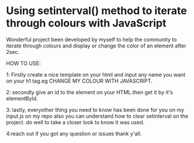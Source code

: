 # Using setinterval() method  to iterate through colours with JavaScript
 Wonderful project been developed by myself to help the community to  iterate through colours and display or change the color of an element after 2sec.
 
HOW TO USE:

1: Firstly create a nice template on your html and input any name you want on your h1 tag.eg CHANGE MY COLOUR WITH JAVASCRIPT.

2: secondly give an id to the element on your HTML.then get it by it's elementById.

3: lastly, everyother thing you need to know has been done for you on my input.js on my repo also you can understand how to clear setinterval on the project. do well to take a closer look to know it was used.

4:reach out if you got any question or issues thank y'all.


 

 
